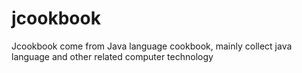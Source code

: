 # jcookbook
Jcookbook come from  Java language cookbook, mainly collect java language and other related computer technology
